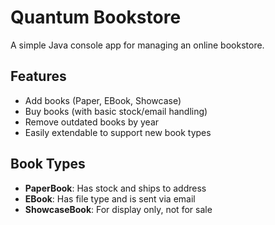 # Quantum Bookstore

A simple Java console app for managing an online bookstore.

## Features

- Add books (Paper, EBook, Showcase)
- Buy books (with basic stock/email handling)
- Remove outdated books by year
- Easily extendable to support new book types

## Book Types

- **PaperBook**: Has stock and ships to address
- **EBook**: Has file type and is sent via email
- **ShowcaseBook**: For display only, not for sale

